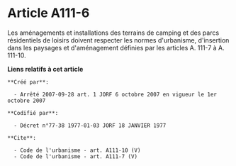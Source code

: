 # Article A111-6

Les aménagements et installations des terrains de camping et des parcs résidentiels de loisirs doivent respecter les normes
d'urbanisme, d'insertion dans les paysages et d'aménagement définies par les articles A. 111-7 à A. 111-10.

**Liens relatifs à cet article**

	**Créé par**:

	  - Arrêté 2007-09-28 art. 1 JORF 6 octobre 2007 en vigueur le 1er octobre 2007

	**Codifié par**:

	  - Décret n°77-38 1977-01-03 JORF 18 JANVIER 1977

	**Cite**:

	  - Code de l'urbanisme - art. A111-10 (V)
	  - Code de l'urbanisme - art. A111-7 (V)
